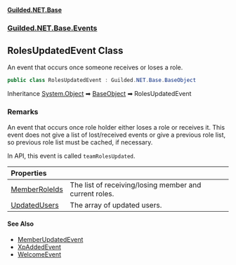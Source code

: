 
#### [Guilded.NET.Base](Guilded_NET_Base 'Guilded_NET_Base')
### [Guilded.NET.Base.Events](Guilded_NET_Base#Guilded_NET_Base_Events 'Guilded.NET.Base.Events')
## RolesUpdatedEvent Class
An event that occurs once someone receives or loses a role.  
```csharp
public class RolesUpdatedEvent : Guilded.NET.Base.BaseObject
```

Inheritance [System.Object](https://docs.microsoft.com/en-us/dotnet/api/System.Object 'System.Object') &#x27A1; [BaseObject](BaseObject 'Guilded.NET.Base.BaseObject') &#x27A1; RolesUpdatedEvent  
### Remarks
An event that occurs once role holder either loses a role or receives it. This event does not give a list of lost/received events or give a previous role list, so previous role list must be cached, if necessary.



In API, this event is called `teamRolesUpdated`.

| Properties | |
| :--- | :--- |
| [MemberRoleIds](RolesUpdatedEvent_MemberRoleIds 'Guilded.NET.Base.Events.RolesUpdatedEvent.MemberRoleIds') | The list of receiving/losing member and current roles.<br/> |
| [UpdatedUsers](RolesUpdatedEvent_UpdatedUsers 'Guilded.NET.Base.Events.RolesUpdatedEvent.UpdatedUsers') | The array of updated users.<br/> |

#### See Also
- [MemberUpdatedEvent](MemberUpdatedEvent 'Guilded.NET.Base.Events.MemberUpdatedEvent')
- [XpAddedEvent](XpAddedEvent 'Guilded.NET.Base.Events.XpAddedEvent')
- [WelcomeEvent](WelcomeEvent 'Guilded.NET.Base.Events.WelcomeEvent')
